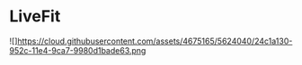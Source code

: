 LiveFit
=======

![]https://cloud.githubusercontent.com/assets/4675165/5624040/24c1a130-952c-11e4-9ca7-9980d1bade63.png

